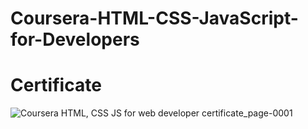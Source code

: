 # Coursera-HTML-CSS-JavaScript-for-Developers
# Certificate

![Coursera HTML, CSS   JS for web developer certificate_page-0001](https://user-images.githubusercontent.com/105184379/175819586-b2a06bd5-5b7f-4166-8ab9-9933b47d0c66.jpg)


